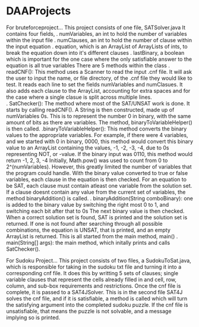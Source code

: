 # DAAProjects

For bruteforceproject...
This project consists of one file, SATSolver.java
It contains four fields, 
    . numVariables, an int to hold the number of variables within the input file
    . numClauses, an int to hold the number of clause within the input equation
    . equation, which is an ArrayList of ArrayLists of ints, to break the equation down into it's different clauses
    . lastBinary, a boolean which is important for the one case where the only satisfiable answer to the equation is all true variables
There are 5 methods within the class
    . readCNF(): This method uses a Scanner to read the input .cnf file. It will ask the user to input the name, or file directory, of the .cnf file they would like to       test. It reads each line to set the fields numVariables and numClasues. It also adds each clause to the ArrayList, accounting for extra spaces and for the case         where a single clasue is split across multiple lines.  
    . SatChecker(): The method where most of the SAT/UNSAT work is done. It starts by calling readCNF(). A String is then constructed, made up of numVariables 0s. This       is to represent the number 0 in binary, with the same amount of bits as there are variables. The method, binaryToVariableHelper() is then called.
       .binaryToVariableHelper(): This method converts the binary values to the appropriate variables. For example, if there were 4 variables, and we started with 0 in         binary, 0000, this method would convert this binary value to an ArrayList containing the values, -1, -2, -3, -4, due to 0s representing NOT, or -value. If the         binary input was 0110, this method would return -1, 2, 3, -4
      Initially, Math.pow() was used to count from 0 to 2^(numVariables). However, this greatly limited the number of variables that the program could handle. With the       binary value converted to true or false variables, each clause in the equation is then checked. For an equation to be SAT, each clause must contain atleast one         variable from the solution set. If a clause doesnt contain any value from the current set of variables, the method binaryAddition() is called. 
        . binaryAddition(String comboBinary): one is added to the binary value by switching the right most 0 to 1, and switching each bit after that to 0s
      The next binary value is then checked. When a correct solution set is found, SAT is printed and the solution set is returned. If one is not found after searching       through all possible combinations, the equation is UNSAT, that is printed, and an empty ArrayList is returned. 
      This is all started from the main method, main()
        . main(String[] args): the main method, which initally prints and calls SatChecker().
        
For Sudoku Project...
This project consists of two files, a SudokuToSat.java, which is responsible for taking in the sudoku txt file and turning it into a corresponding cnf file. It does this by writting 5 sets of clauses; single variable clauses that represent the cells already filled in and cell, row, column, and sub-box requirements and restrictions.
Once the cnf file is complete, it is passed to a SAT4JSolver. This is in the second file 
SAT4J solves the cnf file, and if it is satisfiable, a method is called which will turn the satisfying argument into the completed sudoku puzzle. If the cnf file is unsatisfiable, that means the puzzle is not solvable, and a message implying so is printed. 
